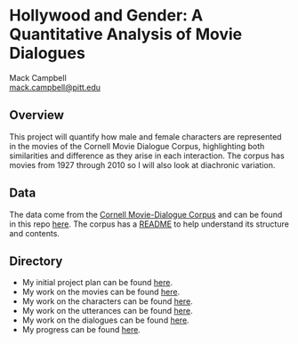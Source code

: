 # Hollywood and Gender: A Quantitative Analysis of Movie Dialogues
Mack Campbell <br>
mack.campbell@pitt.edu

## Overview
This project will quantify how male and female characters are represented in the movies of the Cornell Movie Dialogue Corpus, highlighting both similarities and difference as they arise in each interaction. The corpus has movies from 1927 through 2010 so I will also look at diachronic variation.

## Data
The data come from the [Cornell Movie-Dialogue Corpus](https://convokit.cornell.edu/documentation/movie.html) and can be found in this repo [here](./data). The corpus has a [README](./data/README.txt) to help understand its structure and contents.

## Directory
* My initial project plan can be found [here](./project_plan.md).
* My work on the movies can be found [here](./Movies_Notebook.ipynb).
* My work on the characters can be found [here](./Characters_Notebook.ipynb).
* My work on the utterances can be found [here](./Utterances_Notebook.ipynb).
* My work on the dialogues can be found [here](./Conversations_Notebook.ipynb).
* My progress can be found [here](./progress_report.md).
